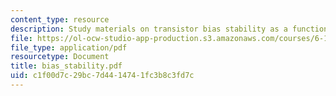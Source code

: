 ```yaml
---
content_type: resource
description: Study materials on transistor bias stability as a function of ?F variations.
file: https://ol-ocw-studio-app-production.s3.amazonaws.com/courses/6-101-introductory-analog-electronics-laboratory-spring-2007/c1f00d7c29bc7d4414741fc3b8c3fd7c_bias_stability.pdf
file_type: application/pdf
resourcetype: Document
title: bias_stability.pdf
uid: c1f00d7c-29bc-7d44-1474-1fc3b8c3fd7c
---
```

